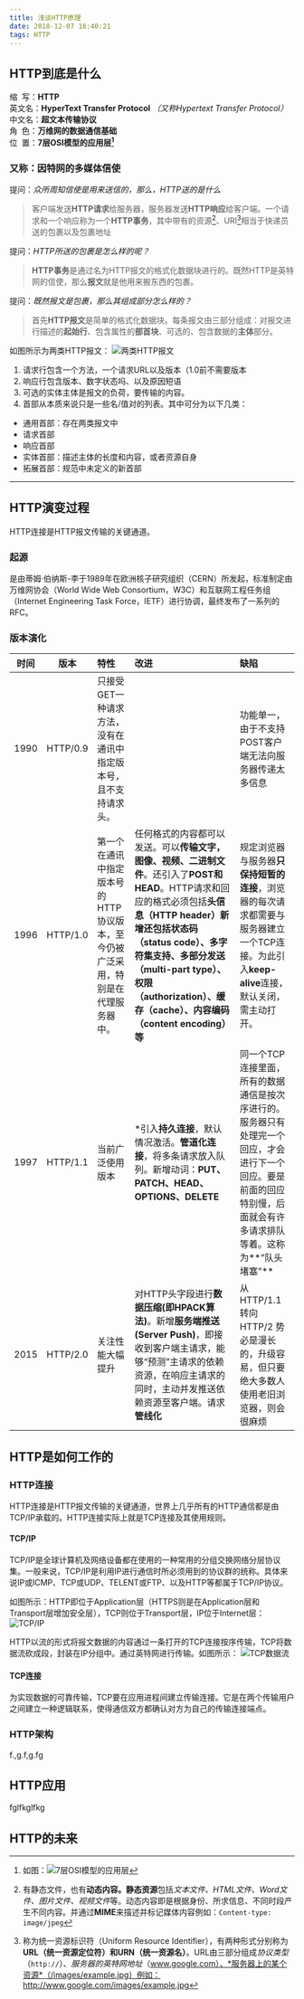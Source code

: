 ```yaml
---
title: 浅谈HTTP原理
date: 2018-12-07 16:40:21
tags: HTTP
---
```

<!--toc-->
## HTTP到底是什么

缩&#160;&#160;写：**HTTP**  
英文名：**HyperText Transfer Protocol** *（又称Hypertext Transfer Protocol）*   
中文名：**超文本传输协议**  
角&#160;&#160;色：**万维网的数据通信基础**  
位&#160;&#160;置：**7层OSI模型的应用层[^1]**

### 又称：因特网的多媒体信使

提问：*众所周知信使是用来送信的，那么，HTTP送的是什么*

> 客户端发送**HTTP请求**给服务器，服务器发送**HTTP响应**给客户端。一个请求和一个响应称为一个**HTTP事务**，其中带有的资源[^2]、URI[^3]相当于快递员送的包裹以及包裹地址  

提问：*HTTP所送的包裹是怎么样的呢？*

> **HTTP事务**是通过名为HTTP报文的格式化数据块进行的。既然HTTP是英特网的信使，那么**报文**就是他用来搬东西的包裹。

提问：*既然报文是包裹，那么其组成部分怎么样的？*
> 首先**HTTP报文**是简单的格式化数据块。每条报文由三部分组成：对报文进行描述的**起始行**、包含属性的**部首块**、可选的、包含数据的**主体**部分。

如图所示为两类HTTP报文：
![两类HTTP报文](http://www.nomiwan.com/HTTP%E6%8A%A5%E6%96%87.jpg)

1. 请求行包含一个方法，一个请求URL以及版本（1.0前不需要版本
2. 响应行包含版本、数字状态吗、以及原因短语  
3. 可选的实体主体是报文的负荷，要传输的内容。
4. 首部从本质来说只是一些名/值对的列表。其中可分为以下几类：

* 通用首部：存在两类报文中
* 请求首部
* 响应首部
* 实体首部：描述主体的长度和内容，或者资源自身
* 拓展首部：规范中未定义的新首部

----

## HTTP演变过程

HTTP连接是HTTP报文传输的关键通道。

### 起源

是由蒂姆·伯纳斯-李于1989年在欧洲核子研究组织（CERN）所发起，标准制定由万维网协会（World Wide Web Consortium，W3C）和互联网工程任务组（Internet Engineering Task Force，IETF）进行协调，最终发布了一系列的RFC。

### 版本演化

|时间|    版本    |       特性       |      改进     |     缺陷     |
|:--:|:-------:|:------------- |:---------- |:---------- |
|1990|   HTTP/0.9  |只接受GET一种请求方法，没有在通讯中指定版本号，且不支持请求头。|     |  功能单一，由于不支持POST客户端无法向服务器传递太多信息  |
|1996|   HTTP/1.0  |第一个在通讯中指定版本号的HTTP协议版本，至今仍被广泛采用，特别是在代理服务器中。|任何格式的内容都可以发送。可以**传输文字，图像、视频、二进制文件**。还引入了**POST和HEAD**。HTTP请求和回应的格式必须包括**头信息（HTTP header）**新增还包括**状态码（status code）、多字符集支持、多部分发送（multi-part type）、权限（authorization）、缓存（cache）、内容编码（content encoding）等**|规定浏览器与服务器**只保持短暂的连接**，浏览器的每次请求都需要与服务器建立一个TCP连接。为此引入**keep-alive**连接，默认关闭，需主动打开。|
|1997|HTTP/1.1|当前广泛使用版本|*引入**持久连接**，默认情况激活。**管道化连接**，将多条请求放入队列。新增动词：**PUT、PATCH、HEAD、 OPTIONS、DELETE**|同一个TCP连接里面，所有的数据通信是按次序进行的。服务器只有处理完一个回应，才会进行下一个回应。要是前面的回应特别慢，后面就会有许多请求排队等着。这称为**”队头堵塞”**|
|2015|HTTP/2.0|关注性能大幅提升|对HTTP头字段进行**数据压缩(即HPACK算法)**。新增**服务端推送(Server Push)**，即接收到客户端主请求，能够“预测”主请求的依赖资源，在响应主请求的同时，主动并发推送依赖资源至客户端。请求**管线化**|从 HTTP/1.1 转向 HTTP/2 势必是漫长的，升级容易，但只要绝大多数人使用老旧浏览器，则会很麻烦|

## HTTP是如何工作的

### HTTP连接

HTTP连接是HTTP报文传输的关键通道，世界上几乎所有的HTTP通信都是由TCP/IP承载的。HTTP连接实际上就是TCP连接及其使用规则。

#### TCP/IP

TCP/IP是全球计算机及网络设备都在使用的一种常用的分组交换网络分层协议集。一般来说，TCP/IP是利用IP进行通信时所必须用到的协议群的统称。具体来说IP或ICMP、TCP或UDP、TELENT或FTP、以及HTTP等都属于TCP/IP协议。

如图所示：HTTP即位于Application层（HTTPS则是在Application层和Transport层增加安全层），TCP则位于Transport层，IP位于Internet层：
![TCP/IP](http://www.nomiwan.com/TCP:IP%E5%8D%8F%E8%AE%AE%E7%BE%A4.png)

HTTP以流的形式将报文数据的内容通过一条打开的TCP连接按序传输，TCP将数据流砍成段，封装在IP分组中。通过英特网进行传输。如图所示：
![TCP数据流](http://www.nomiwan.com/TCP%E6%95%B0%E6%8D%AE%E6%B5%81.png)

#### TCP连接

为实现数据的可靠传输，TCP要在应用进程间建立传输连接。它是在两个传输用户之间建立一种逻辑联系，使得通信双方都确认对方为自己的传输连接端点。

### HTTP架构

f.,g.f,g.fg

## HTTP应用

fglfkglfkg

## HTTP的未来

[^1]: 如图：![7层OSI模型的应用层](http://www.nomiwan.com/7%E5%B1%82OSI%E6%A8%A1%E5%9E%8B.jpg) 

[^2]: 有静态文件，也有**动态内容。静态资源**包括*文本文件、HTML文件、Word文件、图片文件、视频文件*等。动态内容即是根据身份、所求信息、不同时段产生不同内容。并通过**MIME**来描述并标记媒体内容例如：```Content-type: image/jpeg```

[^3]: 称为统一资源标识符（Uniform Resource Identifier），有两种形式分别称为**URL（统一资源定位符）**和**URN（统一资源名）**。URL由三部分组成*协议类型*（`http://`）、*服务器的英特网地址*（www.google.com）、*服务器上的某个资源*（/images/example.jpg）例如：<http://www.google.com/images/example.jpg>
